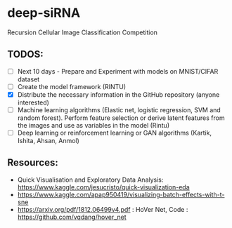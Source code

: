 # deep-siRNA

Recursion Cellular Image Classification Competition

## TODOS:

- [ ] Next 10 days - Prepare and Experiment with models on MNIST/CIFAR dataset
- [ ] Create the model framework (RINTU)
- [x] Distribute the necessary information in the GitHub repository (anyone interested)
- [ ] Machine learning algorithms (Elastic net, logistic regression, SVM and random forest). Perform feature selection or derive latent features from the images and use as variables in the model (Rintu)
- [ ] Deep learning or reinforcement learning or GAN algorithms (Kartik, Ishita, Ahsan, Anmol)

## Resources:

- Quick Visualisation and Exploratory Data Analysis: https://www.kaggle.com/jesucristo/quick-visualization-eda
- https://www.kaggle.com/apap950419/visualizing-batch-effects-with-t-sne
- https://arxiv.org/pdf/1812.06499v4.pdf : HoVer Net, Code : https://github.com/vqdang/hover_net
